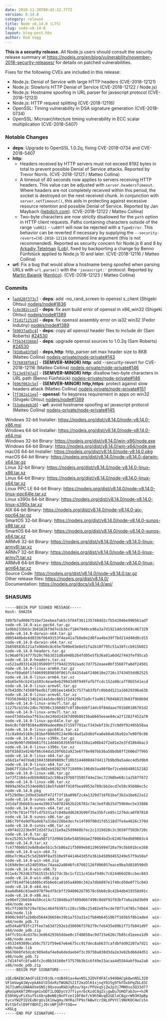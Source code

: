```yaml
---
date: 2018-11-28T00:42:12.777Z
version: 8.14.0
category: release
title: Node v8.14.0 (LTS)
slug: node-v8-14-0
layout: blog-post.hbs
author: Rod Vagg
---
```


**This is a security release.** All Node.js users should consult the security release summary at https://nodejs.org/en/blog/vulnerability/november-2018-security-releases/ for details on patched vulnerabilities.

Fixes for the following CVEs are included in this release:

* Node.js: Denial of Service with large HTTP headers (CVE-2018-12121)
* Node.js: Slowloris HTTP Denial of Service (CVE-2018-12122 / Node.js)
* Node.js: Hostname spoofing in URL parser for javascript protocol (CVE-2018-12123)
* Node.js: HTTP request splitting (CVE-2018-12116)
* OpenSSL: Timing vulnerability in DSA signature generation (CVE-2018-0734)
* OpenSSL: Microarchitecture timing vulnerability in ECC scalar multiplication (CVE-2018-5407)

### Notable Changes

* **deps**: Upgrade to OpenSSL 1.0.2q, fixing CVE-2018-0734 and CVE-2018-5407
* **http**:
  * Headers received by HTTP servers must not exceed 8192 bytes in total to prevent possible Denial of Service attacks. Reported by Trevor Norris. (CVE-2018-12121 / Matteo Collina)
  * A timeout of 40 seconds now applies to servers receiving HTTP headers. This value can be adjusted with `server.headersTimeout`. Where headers are not completely received within this period, the socket is destroyed on the next received chunk. In conjunction with `server.setTimeout()`, this aids in protecting against excessive resource retention and possible Denial of Service. Reported by Jan Maybach ([liebdich.com](https://liebdich.com)). (CVE-2018-12122 / Matteo Collina)
  * Two-byte characters are now strictly disallowed for the `path` option in HTTP client requests. Paths containing characters outside of the range `\u0021` - `\u00ff` will now be rejected with a `TypeError`. This behavior can be reverted if necessary by supplying the `--security-revert=CVE-2018-12116` command line argument (this is not recommended). Reported as security concern for Node.js 6 and 8 by [Arkadiy Tetelman](https://twitter.com/arkadiyt) ([Lob](https://lob.com)), fixed by backporting a change by Benno Fünfstück applied to Node.js 10 and later. (CVE-2018-12116 / Matteo Collina)
* **url**: Fix a bug that would allow a hostname being spoofed when parsing URLs with `url.parse()` with the `'javascript:'` protocol. Reported by [Martin Bajanik](https://twitter.com/_bayotop) ([Kentico](https://kenticocloud.com/)). (CVE-2018-12123 / Matteo Collina)

### Commits

* [[`add20f373c`](https://github.com/nodejs/node/commit/add20f373c)] - **deps**: add -no\_rand\_screen to openssl s\_client (Shigeki Ohtsu) [nodejs/node#1836](https://github.com/nodejs/node/pull/1836)
* [[`c4e382cce3`](https://github.com/nodejs/node/commit/c4e382cce3)] - **deps**: fix asm build error of openssl in x86\_win32 (Shigeki Ohtsu) [nodejs/node#1389](https://github.com/nodejs/node/pull/1389)
* [[`f1d1f12519`](https://github.com/nodejs/node/commit/f1d1f12519)] - **deps**: fix openssl assembly error on ia32 win32 (Fedor Indutny) [nodejs/node#1389](https://github.com/nodejs/node/pull/1389)
* [[`69037ad5c4`](https://github.com/nodejs/node/commit/69037ad5c4)] - **deps**: copy all openssl header files to include dir (Sam Roberts) [#24530](https://github.com/nodejs/node/pull/24530)
* [[`f5b34336bb`](https://github.com/nodejs/node/commit/f5b34336bb)] - **deps**: upgrade openssl sources to 1.0.2q (Sam Roberts) [#24530](https://github.com/nodejs/node/pull/24530)
* [[`93dba83fb0`](https://github.com/nodejs/node/commit/93dba83fb0)] - **deps,http**: http\_parser set max header size to 8KB (Matteo Collina) [nodejs-private/node-private#143](https://github.com/nodejs-private/node-private/pull/143)
* [[`576038fb61`](https://github.com/nodejs/node/commit/576038fb61)] - **(SEMVER-MINOR)** **http**: add --security-revert for CVE-2018-12116 (Matteo Collina) [nodejs-private/node-private#146](https://github.com/nodejs-private/node-private/pull/146)
* [[`513e9747a2`](https://github.com/nodejs/node/commit/513e9747a2)] - **(SEMVER-MINOR)** **http**: disallow two-byte characters in URL path (Benno Fünfstück) [nodejs-private/node-private#146](https://github.com/nodejs-private/node-private/pull/146)
* [[`696f063c5e`](https://github.com/nodejs/node/commit/696f063c5e)] - **(SEMVER-MINOR)** **http,https**: protect against slow headers attack (Matteo Collina) [nodejs-private/node-private#151](https://github.com/nodejs-private/node-private/pull/151)
* [[`7f362a11ee`](https://github.com/nodejs/node/commit/7f362a11ee)] - **openssl**: fix keypress requirement in apps on win32 (Shigeki Ohtsu) [nodejs/node#1389](https://github.com/nodejs/node/pull/1389)
* [[`53a6e4eb20`](https://github.com/nodejs/node/commit/53a6e4eb20)] - **url**: avoid hostname spoofing w/ javascript protocol (Matteo Collina) [nodejs-private/node-private#145](https://github.com/nodejs-private/node-private/pull/145)

Windows 32-bit Installer: https://nodejs.org/dist/v8.14.0/node-v8.14.0-x86.msi \
Windows 64-bit Installer: https://nodejs.org/dist/v8.14.0/node-v8.14.0-x64.msi \
Windows 32-bit Binary: https://nodejs.org/dist/v8.14.0/win-x86/node.exe \
Windows 64-bit Binary: https://nodejs.org/dist/v8.14.0/win-x64/node.exe \
macOS 64-bit Installer: https://nodejs.org/dist/v8.14.0/node-v8.14.0.pkg \
macOS 64-bit Binary: https://nodejs.org/dist/v8.14.0/node-v8.14.0-darwin-x64.tar.gz \
Linux 32-bit Binary: https://nodejs.org/dist/v8.14.0/node-v8.14.0-linux-x86.tar.xz \
Linux 64-bit Binary: https://nodejs.org/dist/v8.14.0/node-v8.14.0-linux-x64.tar.xz \
Linux PPC LE 64-bit Binary: https://nodejs.org/dist/v8.14.0/node-v8.14.0-linux-ppc64le.tar.xz \
Linux s390x 64-bit Binary: https://nodejs.org/dist/v8.14.0/node-v8.14.0-linux-s390x.tar.xz \
AIX 64-bit Binary: https://nodejs.org/dist/v8.14.0/node-v8.14.0-aix-ppc64.tar.gz \
SmartOS 32-bit Binary: https://nodejs.org/dist/v8.14.0/node-v8.14.0-sunos-x86.tar.xz \
SmartOS 64-bit Binary: https://nodejs.org/dist/v8.14.0/node-v8.14.0-sunos-x64.tar.xz \
ARMv6 32-bit Binary: https://nodejs.org/dist/v8.14.0/node-v8.14.0-linux-armv6l.tar.xz \
ARMv7 32-bit Binary: https://nodejs.org/dist/v8.14.0/node-v8.14.0-linux-armv7l.tar.xz \
ARMv8 64-bit Binary: https://nodejs.org/dist/v8.14.0/node-v8.14.0-linux-arm64.tar.xz \
Source Code: https://nodejs.org/dist/v8.14.0/node-v8.14.0.tar.gz \
Other release files: https://nodejs.org/dist/v8.14.0/ \
Documentation: https://nodejs.org/docs/v8.14.0/api/

### SHASUMS

```
-----BEGIN PGP SIGNED MESSAGE-----
Hash: SHA256

3897b7ad086751be72eebeafab5c5f84f361135748dd2cfb542046e990561adf  node-v8.14.0-aix-ppc64.tar.gz
1e9bb233bb3c3b01826f9d7e1b3ecf1047840ce96a3a7d1921ddcb569c467329  node-v8.14.0-darwin-x64.tar.gz
d005440bde4d0336f6649153f4ea41a7b8e0e2d0faa4be39f7bd214d40d0cd15  node-v8.14.0-darwin-x64.tar.xz
2b850583b121a7a9bb0c8c65e7b90e83e8e51fa2b10f795c51a38fccb915b021  node-v8.14.0-headers.tar.gz
5c96a0f614777b20cf6b3d31d8a948b264fd05e5fb36a01a6d427443fef95ca5  node-v8.14.0-headers.tar.xz
ce522ad9331428195899ff3f94d23592aadc7d7752eaee0bf35607fa6df24501  node-v8.14.0-linux-arm64.tar.gz
fbcef89a60f1f40699589850f861fc84354a6f240610e2726c3743455dd82525  node-v8.14.0-linux-arm64.tar.xz
e0a65e56cb241a503c4eae8eb29943d8f949fafb7fcdc152a08caff0b5541ecd  node-v8.14.0-linux-armv6l.tar.gz
b7b42d0c74588f6edb1f1001ee14643c7577ab3fbfc0bbdd121a16629396a63b  node-v8.14.0-linux-armv6l.tar.xz
f935630482134b2414a5dec8b51f2d429b73a9cf3a961760488153b83f9b0b9d  node-v8.14.0-linux-armv7l.tar.gz
11275cb156c24bc76596c3360d87c0738edd6f14dc0f84daae701b80186781d2  node-v8.14.0-linux-armv7l.tar.xz
eeed73ddadaa7f63ac4e24bd14267d09b8615bab665eeae84ca2f1282f452a70  node-v8.14.0-linux-ppc64le.tar.gz
0e4c8cfd0f8584ad099adee80e371597791acf343ebf19c27c9d9f92495b58aa  node-v8.14.0-linux-ppc64le.tar.xz
31c8a9da5169c281bef000d9124e98c8ad1a5d6dfea8eb8a636a92a7e90f0c86  node-v8.14.0-linux-s390x.tar.gz
e24e9b98fd98b081f511dd465835650fda338a1a08b42f2e81e2e3fd1864bac3  node-v8.14.0-linux-s390x.tar.xz
bbf81603a924bf86c64da520f6b2a923e6f78e987bb36a58bdb8ff2606d7f995  node-v8.14.0-linux-x64.tar.gz
a56d1af4d7da81504338b09809cf10b3144808d47d4117b9bd9a5a4ec4d5d9b9  node-v8.14.0-linux-x64.tar.xz
2b867f310a7ef2ac082eb920276f710499c106db3aa90f8ef2ceb66489152182  node-v8.14.0-linux-x86.tar.gz
1e73f218dcedb50d602a2c59ba1976073505f44e23ec72360be68c1a2587f672  node-v8.14.0-linux-x86.tar.xz
9899a365e2534e60b518e5feb0ff918fbea9953e789cbb2ecd7e58c95600ec5c  node-v8.14.0.pkg
6f529d9ec2d9ed3e6df472f73f16a096f2c4a1329d716f61baf3b2a1be622a12  node-v8.14.0-sunos-x64.tar.gz
2d1daf3b6b83cae4a39637e0782462b226781c74c3edfdb25d759b9ec5e33886  node-v8.14.0-sunos-x64.tar.xz
67579cf81eff5fcd75331a7c040add6283b90f35e35bfce85c1276dca0f07810  node-v8.14.0-sunos-x86.tar.gz
186c79f4a9df6adeb7a316e226bedecfe14f09f00d1fd5118d7fe4a4626c370d  node-v8.14.0-sunos-x86.tar.xz
c49f4d2223be9f2d2d73a131e9a25d9668b7ec2c1319d28c3c3658ff503b720c  node-v8.14.0.tar.gz
8ce252913c9f6aaa9871f2d9661b6e54858dae2f0064bd3c624676edb09083c4  node-v8.14.0.tar.xz
fc4770b0b53e8d8abe5b1c5cb86a21f5009eb812965894728a79c5bb81bce268  node-v8.14.0-win-x64.7z
d0be7c96a25c5d2b69f8a3510e9f4414643d5fe361b4509d455249e57f9a50af  node-v8.14.0-win-x64.zip
b169de9eca5240599ac74aaa2a8046fc87602126f006057eace9ba3d810590d5  node-v8.14.0-win-x86.7z
011e4c762d637561515cb527dc3bc1cf211c416af940c7c624466d28ccbec843  node-v8.14.0-win-x86.zip
a6ff914df561dd0bc45b6e6ca0165a4890c342a7db6897e1f40cd50e0f71c043  node-v8.14.0-x64.msi
8aa6db66c83aeb978f9edf8cbff2948062679578c6bb0c0c42b4db419358d91c  node-v8.14.0-x86.msi
2e96ef23b65b4a50ce14c723848ba3f499d667498c0ddf92f83bf7a6a16d3b09  win-x64/node.exe
95cff2087b729a783ec464f6397cc28cc50bc25482e97ecde78f7c4785c7db64  win-x64/node.lib
8900c9ddfa2b0bd564436658e19b1a753a31e1fb84b64510b7f165b5f8b1ade4  win-x64/node_pdb.7z
ad5d4a8f93fc27fee7a63d7292e1d30696f376279cfeb435e89b1f71fb041d9f  win-x64/node_pdb.zip
54ffc91c4cd37bc3e864293b5ddae0c1f48658ac9d715e626c7b85cd1eeea1d9  win-x86/node.exe
c453249389bca50c7572f59e67e6e675cc91fdec8ab637cafdbfdd92207a7d21  win-x86/node.lib
9667660fe5dcdc989e8af4e8a6dedaeb4f3c39750a838d3da2e3e82bd66d4d51  win-x86/node_pdb.7z
c7d14f4fc8fa46fc2cd0b34160ef37570b3b1c6f49e23acaa4d5564abf9aa2a8  win-x86/node_pdb.zip
-----BEGIN PGP SIGNATURE-----

iQEzBAEBCAAdFiEE3Y8jOLrnUB491ax4wnN5L32DVF0FAlv9490ACgkQwnN5L32D
VF1mVwgA1WyvpkAkUlO3dxRzTWGNZS21f2mzDlH1sjnqY015g9TkFDxbPqZbLd3C
3G7IuWhiGNAAXVeGN5j9QsouaRkDJqRsu/Xg+/PFUxq5jZwJp3j7MN9so3Q33d77
qRaUpkKATIMVvgm1xbDT1LOQDycVJ7fiynrbcKzdC8gZsjgwDu7UHQfab3o++hJR
E5OhHyuPiXSuf5sX8rpBeN0jNnFFze110F8ef/k9h5Wvq82GEleCBgzrW93H3pBp
tycxYW2PIEVEuNrgUsIK1UwgHy/NYRaJTP9sfABwYcrINLXPVYCl9NVKOCHeCs5n
8vtSbfxlD9FY8DhIjJ0rsNPjhPrtGQ==
=XGLg
-----END PGP SIGNATURE-----

```
